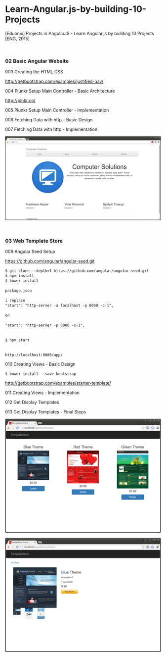 # Learn-Angular.js-by-building-10-Projects
[Eduonix] Projects in AngularJS - Learn Angular.js by building 10 Projects [ENG, 2015]

<br/>

### 02 Basic Angular Website

003 Creating the HTML CSS

http://getbootstrap.com/examples/justified-nav/

004 Plunkr Setup  Main Controller - Basic Architecture

http://plnkr.co/

005 Plunkr Setup  Main Controller - Implementation

006 Fetching Data with http - Basic Design

007 Fetching Data with http - Implementation

![Application](/img/02.png?raw=true)


<br/>

### 03 Web Template Store

009 Angular Seed Setup

https://github.com/angular/angular-seed.git

    $ git clone --depth=1 https://github.com/angular/angular-seed.git
    $ npm install
    $ bower install

    package.json

    i replace
    "start": "http-server -a localhost -p 8000 -c-1",

    on

    "start": "http-server -p 8080 -c-1",


    $ npm start


    http://localhost:8080/app/


010 Creating Views - Basic Design

    $ bower install --save bootstrap

http://getbootstrap.com/examples/starter-template/

011 Creating Views - Implementation

012 Get Display Templates

013 Get Display Templates - Final Steps


![Application](/img/03-1.png?raw=true)

![Application](/img/03-2.png?raw=true)

